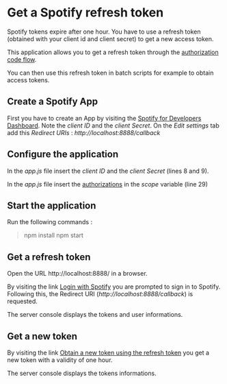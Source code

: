 
# Get a Spotify refresh token

Spotify tokens expire after one hour. You have to use a refresh token (obtained with your client id and client secret) to get a new access token.

This application allows you to get a refresh token through the [authorization code flow](https://developer.spotify.com/documentation/general/guides/authorization/code-flow/).

You can then use this refresh token in batch scripts for example to obtain access tokens.

## Create a Spotify App

First you have to create an App by visiting the [Spotify for Developers Dashboard](https://developer.spotify.com/dashboard/applications).
Note the *client ID* and the *client Secret*.
On the *Edit settings* tab add this *Redirect URIs* : *http://localhost:8888/callback*

## Configure the application

In the *app.js* file insert the *client ID* and the *client Secret* (lines 8 and 9).

In the *app.js* file insert the [authorizations](https://developer.spotify.com/documentation/general/guides/authorization/scopes/)
 in the *scope* variable (line 29)

## Start the application

Run the following commands :
> npm install
> npm start

## Get a refresh token

Open the URL http://localhost:8888/ in a browser.

By visiting the link [Login with Spotify](http://localhost:8888/login) you are prompted to sign in to Spotify.
Following this, the Redirect URI (*http://localhost:8888/callback*) is requested.

The server console displays the tokens and user informations.

## Get a new token

By visiting the link [Obtain a new token using the refresh token](http://localhost:8888/refresh_token?refresh_token=) you get a new token with a validity of one hour.

The server console displays the tokens informations.
